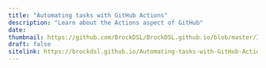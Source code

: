 ```yaml
---
title: "Automating tasks with GitHub Actions"
description: "Learn about the Actions aspect of GitHub"
date:
thumbnail: https://github.com/BrockDSL/BrockDSL.github.io/blob/master/Images/Github_Part4.png?raw=true
draft: false
sitelink: https://brockdsl.github.io/Automating-tasks-with-GitHub-Actions/
---
```

